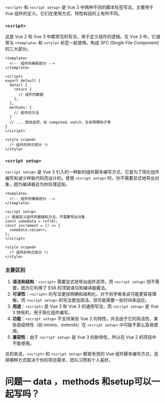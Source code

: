 `<script>` 和 `<script setup>` 是 Vue 3 中两种不同的脚本标签写法，主要用于 Vue 组件的定义。它们在使用方式、特性和目的上有所不同。

### `<script>`

这是 Vue 2 和 Vue 3 中都常见的写法，用于定义组件的逻辑。在 Vue 3 中，它通常与 `<template>` 和 `<style>` 标签一起使用，构成 SFC (Single File Component) 的三大部分。


```vue
<template>
  <!-- 组件的模板部分 -->
</template>

<script>
export default {
  data() {
    return {
      // 组件的数据
    };
  },
  methods: {
    // 组件的方法
  }
  // ... 其他选项，如 computed、watch、生命周期钩子等
}
</script>

<style scoped>
  /* 组件的样式部分 */
</style>
```
### `<script setup>`

`<script setup>` 是 Vue 3 引入的一种新的组件脚本编写方式，它是为了简化组件编写和减少样板代码而设计的。使用 `<script setup>` 时，你不需要显式地导出对象，因为编译器会为你处理这些。


```vue
<template>
  <!-- 组件的模板部分 -->
</template>

<script setup>
// 直接定义组件的数据和方法，不需要导出对象
const someData = ref(0);
const increment = () => {
  someData.value++;
};
</script>

<style scoped>
  /* 组件的样式部分 */
</style>
```
### 主要区别

1. **语法和结构**：`<script>` 需要显式地导出组件选项，而 `<script setup>` 则不需要，因为它利用了 ES6 的顶层语句和编译器魔法。
2. **可读性**：`<script>` 的写法更加明确和结构化，对于初学者来说可能更容易理解。而 `<script setup>` 的写法更加简洁，但可能需要一些时间来适应。
3. **用途**：`<script>` 是 Vue 2 和 Vue 3 的通用写法，而 `<script setup>` 是 Vue 3 特有的，用于简化组件编写。
4. **功能**：`<script setup>` 不支持某些 Vue 2 的特性，并且由于它的简洁性，某些高级特性（如 mixins、extends）在 `<script setup>` 中可能不那么容易使用。
5. **兼容性**：由于 `<script setup>` 是 Vue 3 的新特性，所以在 Vue 2 的项目中不能使用。

总的来说，`<script>` 和 `<script setup>` 都是有效的 Vue 组件脚本编写方式，选择哪种方式取决于你的项目需求、团队习惯和个人喜好。

# 问题一  data ，methods 和setup可以一起写吗？